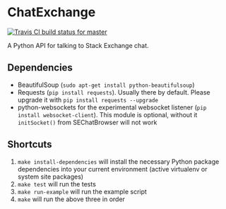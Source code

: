 ChatExchange
============

[![Travis CI build status for master](https://travis-ci.org/jeremybanks/ChatExchange.svg?branch=master)](https://travis-ci.org/jeremybanks/ChatExchange)

A Python API for talking to Stack Exchange chat.

## Dependencies

 - BeautifulSoup (`sudo apt-get install python-beautifulsoup`)
 - Requests (`pip install requests`). Usually there by default. Please upgrade it with `pip install requests --upgrade`
 - python-websockets for the experimental websocket listener (`pip install websocket-client`). This module is optional, without it `initSocket()` from SEChatBrowser will not work

## Shortcuts

1. `make install-dependencies` will install the necessary Python package dependencies into your current environment (active virtualenv or system site packages)
2. `make test` will run the tests
3. `make run-example` will run the example script
4. `make` will run the above three in order
